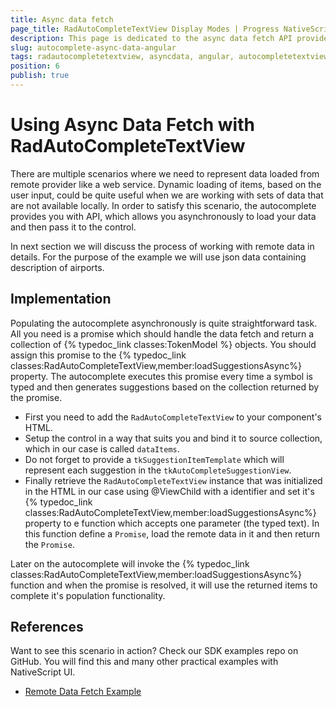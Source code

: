 ```yaml
---
title: Async data fetch
page_title: RadAutoCompleteTextView Display Modes | Progress NativeScript UI Documentation
description: This page is dedicated to the async data fetch API provided by the RadAutoCompleteTextView control.
slug: autocomplete-async-data-angular
tags: radautocompletetextview, asyncdata, angular, autocompletetextview, nativescript, professional, ui
position: 6
publish: true
---
```


# Using Async Data Fetch with RadAutoCompleteTextView

There are multiple scenarios where we need to represent data loaded from remote provider like a web service.
Dynamic loading of items, based on the user input, could be quite useful when we are working with sets of data that are not available locally.
In order to satisfy this scenario, the autocomplete provides you with API, which allows you asynchronously to load your data and then pass it to the control.

In next section we will discuss the process of working with remote data in details.
For the purpose of the example we will use json data containing description of airports.

## Implementation

Populating the autocomplete asynchronously is quite straightforward task. All you need is a promise which should handle
the data fetch and return a collection of {% typedoc_link classes:TokenModel %} objects.
You should assign this promise to the {% typedoc_link classes:RadAutoCompleteTextView,member:loadSuggestionsAsync%} property.
The autocomplete executes this promise every time a symbol is typed and then generates
suggestions based on the collection returned by the promise.

- First you need to add the `RadAutoCompleteTextView` to your component's HTML. 
- Setup the control in a way that suits you and bind it to source collection, which in our case is called `dataItems`.
- Do not forget to provide a `tkSuggestionItemTemplate` which will represent each suggestion in the `tkAutoCompleteSuggestionView`.
- Finally retrieve the `RadAutoCompleteTextView` instance that was initialized in the HTML in our case using @ViewChild with a identifier and set it's {% typedoc_link classes:RadAutoCompleteTextView,member:loadSuggestionsAsync%} property to e function which accepts one parameter (the typed text). In this function define a `Promise`, load the remote data in it and then return the `Promise`.

Later on the autocomplete will invoke the {% typedoc_link classes:RadAutoCompleteTextView,member:loadSuggestionsAsync%} function and when the promise is resolved,
it will use the returned items to complete it's population functionality. 

<snippet id='angular-autocomplete-remote-html'/>
<snippet id='angular-autocomplete-getting-started-component'/>

## References
Want to see this scenario in action?
Check our SDK examples repo on GitHub. You will find this and many other practical examples with NativeScript UI.

* [Remote Data Fetch Example](https://github.com/NativeScript/nativescript-ui-samples-angular/tree/master/autocomplete/app/examples/remote-data-fetch)

